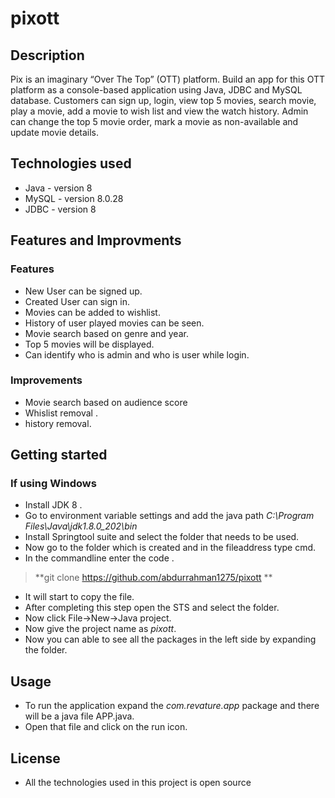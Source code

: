 # pixott
## Description
Pix is an imaginary “Over The Top” (OTT) platform. Build an app for this OTT platform as a console-based application using Java, JDBC and MySQL database. Customers can sign up, login, view top 5 movies, search movie, play a movie, add a movie to wish list and view the watch history. Admin can change the top 5 movie order, mark a movie as non-available and update movie details.
## Technologies used
* Java - version 8
* MySQL - version 8.0.28
* JDBC - version 8
## Features and Improvments
### Features
* New User can be signed up.
* Created User can sign in.
* Movies can be added to wishlist.
* History of user played movies can be seen.
* Movie search based on genre and year.
* Top 5 movies will be displayed.
* Can identify who is admin and who is user while login.
### Improvements
* Movie search based on audience score
* Whislist removal .
* history removal.
## Getting started
### If using Windows
* Install JDK 8 .
* Go to environment variable settings and add the java path *C:\Program Files\Java\jdk1.8.0_202\bin*
* Install Springtool suite and select the folder that needs to be used.
* Now go to the folder which is created and in the fileaddress type cmd.
* In the commandline enter the code .
> **git clone https://github.com/abdurrahman1275/pixott **
* It will start to copy the file.
* After completing this step open the STS and select the folder.
* Now click File->New->Java project.
* Now give the project name as *pixott*.
* Now you can able to see all the packages in the left side by expanding the folder.
## Usage
* To run the application expand the *com.revature.app* package and there will be a java file APP.java.
* Open that file and click on the run icon.
## License
* All the technologies used in this project is open source
